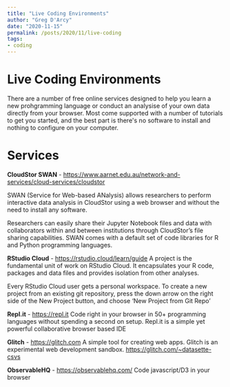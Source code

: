 ```yaml
---
title: "Live Coding Environments"
author: "Greg D'Arcy"
date: "2020-11-15"
permalink: /posts/2020/11/live-coding
tags: 
- coding
---
```


# Live Coding Environments
There are a number of free online services designed to help you learn a new prohgramming language or conduct an analysise of your own data directly from your browser. Most come supported with a number of tutorials to get you started, and the best part is there's no software to install and nothing to configure on your computer. 

 
Services
===
 
**CloudStor SWAN** - https://www.aarnet.edu.au/network-and-services/cloud-services/cloudstor
 
SWAN (Service for Web-based ANalysis) allows researchers to perform interactive data analysis in CloudStor using a web browser and without the need to install any software. 

Researchers can easily share their Jupyter Notebook files and data with collaborators within and between institutions through CloudStor’s file sharing capabilities. SWAN comes with a default set of code libraries for R and Python programming languages.
 
 
**RStudio Cloud** - https://rstudio.cloud/learn/guide 
A project is the fundamental unit of work on RStudio Cloud. It encapsulates your R code, packages and data files and provides isolation from other analyses. 

Every RStudio Cloud user gets a personal workspace. To create a new project from an existing git repository, press the down arrow on the right side of the New Project button, and choose ‘New Project from Git Repo’
 
 
**Repl.it** - https://repl.it
Code right in your browser in 50+ programming languages without spending a second on setup. Repl.it is a simple yet powerful collaborative browser based IDE
 
 
**Glitch**  - https://glitch.com
A simple tool for creating web apps. Glitch is an experimental web development sandbox.
https://glitch.com/~datasette-csvs
 
 
**ObservableHQ** - https://observablehq.com/
Code javascript/D3 in your browser
 
